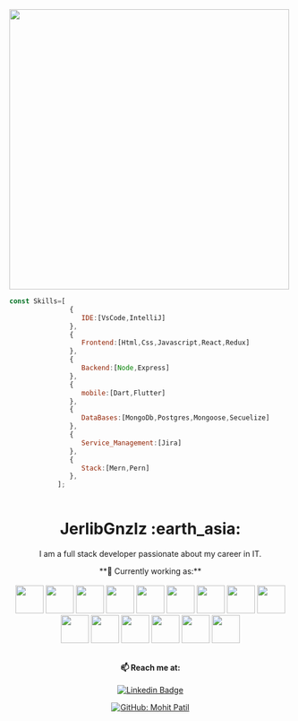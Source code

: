 


<img src="https://camo.githubusercontent.com/3b7c592ede97b6138ffd4b1cc1541c2f3b11fd39/687474703a2f2f33312e6d656469612e74756d626c722e636f6d2f31376665613932306666333665663466356238373764353231366137616164392f74756d626c725f6d6f39786a65387a5a34317163626975666f315f313238302e676966" height="500px" width ="500px">

```javascript
const Skills=[
               {
                  IDE:[VsCode,IntelliJ]
               },
               {
                  Frontend:[Html,Css,Javascript,React,Redux]
               },
               {
                  Backend:[Node,Express]
               },
               {
                  mobile:[Dart,Flutter]
               },
               {
                  DataBases:[MongoDb,Postgres,Mongoose,Secuelize]
               },
               {
                  Service_Management:[Jira]
               },
               {
                  Stack:[Mern,Pern]
               },
            ];  
            
```


<h1 align= "center"><b>JerlibGnzlz :earth_asia:</b></h1>


<p align="center">
I am a full stack developer passionate about my career in IT.
</p>



<div align="center">
**💼 Currently working as:**<br><br>


<div align="center">
<code><a href="https://www.javascript.com/" target="_blank"><img height="50" src="https://www.vectorlogo.zone/logos/javascript/javascript-ar21.svg"></a></code>
<code><a href="https://reactjs.org/" target="_blank"><img height="50" src="https://www.vectorlogo.zone/logos/reactjs/reactjs-ar21.svg"></a></code>
</code>
<code><a href="https://nodejs.org/es/" target="_blank"><img height="50" src="https://www.vectorlogo.zone/logos/nodejs/nodejs-horizontal.svg"></a></code>
  <code><a href="https://flutter.dev/" target="_blank"><img height="50"
  src="https://www.vectorlogo.zone/logos/flutterio/flutterio-ar21.svg"></a></code>
   <code><a href="https://www.mongodb.com/atlas/database" target="_blank"><img height="50"
  src="https://www.vectorlogo.zone/logos/mongodb/mongodb-ar21.svg"></a></code>
    <code><a href="https://www.postgresql.org/" target="_blank"><img height="50"
                                                               src="https://www.vectorlogo.zone/logos/postgresql/postgresql-horizontal.svg"></a></code>
  <code><a href="https://dart.dev/" target="_blank"><img height="50"
  src="https://www.vectorlogo.zone/logos/dartlang/dartlang-ar21.svg"></a></code>
    <code><a href="https://sequelize.org/" target="_blank"><img height="50"
  src="https://www.vectorlogo.zone/logos/sequelizejs/sequelizejs-ar21.svg"></a></code>
    <code><a href="https://code.visualstudio.com/" target="_blank"><img height="50"
  src="https://www.vectorlogo.zone/logos/visualstudio_code/visualstudio_code-ar21.svg"></a></code>
  <code><a href="https://developer.mozilla.org/es/docs/Web/HTML" target="_blank"><img height="50"
  src="https://www.vectorlogo.zone/logos/w3_html5/w3_html5-icon.svg"></a></code>
   <code><a href="https://tailwindcss.com/" target="_blank"><img height="50"
  src=" https://www.vectorlogo.zone/logos/tailwindcss/tailwindcss-ar21.svg"></a></code>
   <code><a href="https://www.atlassian.com/software/jira/bitbucket-integration" target="_blank"><img height="50"
  src="  https://www.vectorlogo.zone/logos/atlassian_jira/atlassian_jira-ar21.svg
  "></a></code>
   <code><a href="https://www.debian.org/index.es.html" target="_blank"><img height="50"
  src="   https://www.vectorlogo.zone/logos/debian/debian-ar21.svg"></a></code>
     <code><a href="https://www.typescriptlang.org/" target="_blank"><img height="50"
  src="   https://www.vectorlogo.zone/logos/typescriptlang/typescriptlang-ar21.svg"></a></code>
       <code><a href="https://git-scm.com/"><img height="50"
  src="    https://www.vectorlogo.zone/logos/git-scm/git-scm-ar21.svg"></a></code>
<br><br>
  
  
  
 
  
 

  
 
  
 
  
  
  
  
<div align="center">




**📫 Reach me at:**<br><br>
[![Linkedin Badge](https://img.shields.io/badge/-LinkedIn-blue?style=flat-square&logo=Linkedin&logoColor=white&link=https://www.linkedin.com/in/raghav-byte/)](https://www.linkedin.com/in/jerlibgnzlz/) 

[![GitHub: Mohit Patil](https://img.shields.io/github/followers/JerlibGnzlz?label=Jerlibgnzlz&style=social)](https://github.com/JerlibGnzlz)
  
 





 


         
